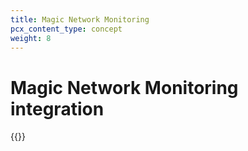 ```yaml
---
title: Magic Network Monitoring
pcx_content_type: concept
weight: 8
---
```


# Magic Network Monitoring integration

{{<render file="_magic-transit-integration.md" productFolder="magic-network-monitoring" withParameters="[Magic Network Monitoring](/magic-network-monitoring/)">}}
